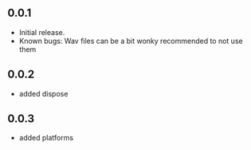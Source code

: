 ## 0.0.1

*  Initial release.
*  Known bugs: Wav files can be a bit wonky recommended to not use them 

## 0.0.2

*  added dispose

## 0.0.3

*  added platforms

